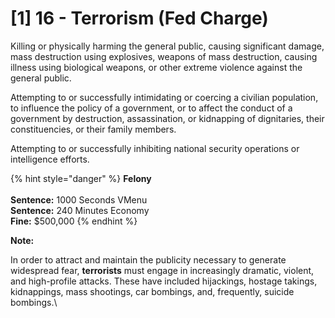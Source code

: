 # \[1] 16 - Terrorism (Fed Charge)

Killing or physically harming the general public, causing significant damage, mass destruction using explosives, weapons of mass destruction, causing illness using biological weapons, or other extreme violence against the general public.&#x20;

Attempting to or successfully intimidating or coercing a civilian population, to influence the policy of a government, or to affect the conduct of a government by destruction, assassination, or kidnapping of dignitaries, their constituencies, or their family members. &#x20;

Attempting to or successfully inhibiting national security operations or intelligence efforts.&#x20;

{% hint style="danger" %}
**Felony**\
\
**Sentence:** 1000 Seconds VMenu\
**Sentence:** 240 Minutes Economy\
**Fine:** $500,000
{% endhint %}

**Note:**

In order to attract and maintain the publicity necessary to generate widespread fear, **terrorists** must engage in increasingly dramatic, violent, and high-profile attacks. These have included hijackings, hostage takings, kidnappings, mass shootings, car bombings, and, frequently, suicide bombings.\
